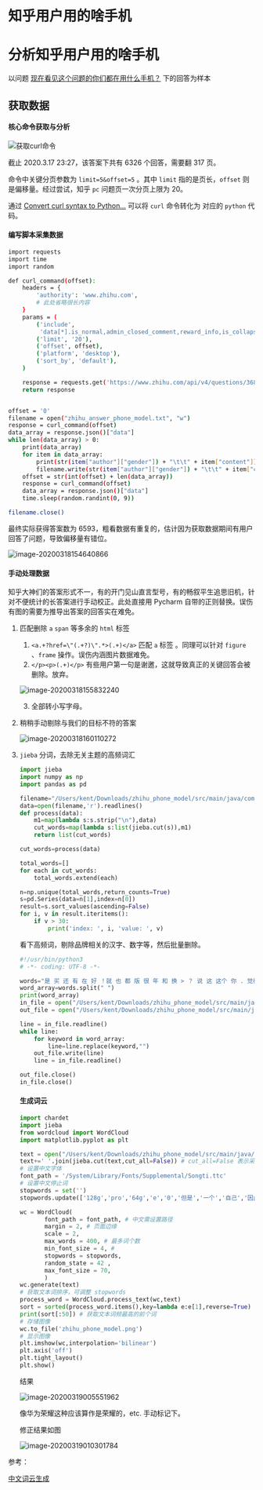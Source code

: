 #  知乎用户用的啥手机



# 分析知乎用户用的啥手机

以问题 [现在看见这个问题的你们都在用什么手机？](https://www.zhihu.com/question/368320511) 下的回答为样本

## 获取数据

#### 核心命令获取与分析

![获取curl命令](/img/image-20200317232408743.png)

截止 2020.3.17 23:27，该答案下共有 6326 个回答，需要翻 317 页。

命令中关键分页参数为 `limit=5&offset=5` 。其中 `limit` 指的是页长，`offset` 则是偏移量。经过尝试，知乎 `pc` 问题页一次分页上限为 20。

通过 [Convert curl syntax to Python...](https://curl.trillworks.com/#python) 可以将 `curl` 命令转化为 对应的 `python` 代码。

#### 编写脚本采集数据

```bash
import requests
import time
import random

def curl_command(offset):
    headers = {
        'authority': 'www.zhihu.com',
        # 此处省略很长内容
    }
    params = (
        ('include',
         'data[*].is_normal,admin_closed_comment,reward_info,is_collapsed,annotation_action,annotation_detail,collapse_reason,is_sticky,collapsed_by,suggest_edit,comment_count,can_comment,content,editable_content,voteup_count,reshipment_settings,comment_permission,created_time,updated_time,review_info,relevant_info,question,excerpt,relationship.is_authorized,is_author,voting,is_thanked,is_nothelp,is_labeled,is_recognized,paid_info,paid_info_content;data[*].mark_infos[*].url;data[*].author.follower_count,badge[*].topics'),
        ('limit', '20'),
        ('offset', offset),
        ('platform', 'desktop'),
        ('sort_by', 'default'),
    )

    response = requests.get('https://www.zhihu.com/api/v4/questions/368320511/answers', headers=headers, params=params)
    return response


offset = '0'
filename = open("zhihu_answer_phone_model.txt", "w")
response = curl_command(offset)
data_array = response.json()["data"]
while len(data_array) > 0:
    print(data_array)
    for item in data_array:
        print(str(item["author"]["gender"]) + "\t\t" + item["content"])
        filename.write(str(item["author"]["gender"]) + "\t\t" + item["content"] + "\n")
    offset = str(int(offset) + len(data_array))
    response = curl_command(offset)
    data_array = response.json()["data"]
    time.sleep(random.randint(0, 9))

filename.close()

```

最终实际获得答案数为 6593，粗看数据有重复的，估计因为获取数据期间有用户回答了问题，导致偏移量有错位。

![image-20200318154640866](/img/image-20200318154640866.png)

#### 手动处理数据

知乎大神们的答案形式不一，有的开门见山直言型号，有的畅叙平生追思旧机，针对不便统计的长答案进行手动校正。此处直接用 Pycharm 自带的正则替换。误伤有图的需要为推导出答案的回答实在难免。

1. 匹配删除 `a` `span` 等多余的 `html` 标签

   1. `<a.+?href=\"(.+?)\".*>(.+)</a>` 匹配 `a` 标签 。同理可以针对  `figure` 、`frame` 操作。误伤内涵图片数据难免。
   2.  `</p><p>(.+)</p>`  有些用户第一句是谢邀，这就导致真正的关键回答会被删除。放弃。

   ![image-20200318155832240](/img/image-20200318155832240.png)

   3. 全部转小写字母。

2. 稍稍手动剔除与我们的目标不符的答案

   ![image-20200318160110272](/img/image-20200318160110272.png)

3. `jieba` 分词，去除无关主题的高频词汇

   ```python
   import jieba
   import numpy as np
   import pandas as pd
   
   filename="/Users/kent/Downloads/zhihu_phone_model/src/main/java/com/example/zhihu_phone_model/zhihu_answer_phone_model_shorten.txt"
   data=open(filename,'r').readlines()
   def process(data):
       m1=map(lambda s:s.strip("\n"),data)
       cut_words=map(lambda s:list(jieba.cut(s)),m1)
       return list(cut_words)
   
   cut_words=process(data)
   
   total_words=[]
   for each in cut_words:
       total_words.extend(each)
   
   n=np.unique(total_words,return_counts=True)
   s=pd.Series(data=n[1],index=n[0])
   result=s.sort_values(ascending=False)
   for i, v in result.iteritems():
       if v > 30:
           print('index: ', i, 'value: ', v)
   
   ```

   看下高频词，剔除品牌相关的汉字、数字等，然后批量删除。

   ```python
   #!/usr/bin/python3
   # -*- coding: UTF-8 -*-
   
   words="是 买 还 有 在 好 ！就 也 都 版 很 年 和 换 > ？ 说 这 这个 你 . 觉得 一直 挺 自己 什么 但是 过 多 吧 月 一年 错 快 有点 使 卡 三年 它 已经 吗 < 性价比 因为 要 刚 系列 啊 入手 ) 比较 被 再 再战 上 机 拍照 看 人 流畅 够 又 屏 还有 但 知道 学生 最 准备 回答 个人 开始 太 得 指纹 = ; 打算 个 等 哈哈哈 后 当时 一部 国产 ‍ 话 真香 打游戏 后悔 出 然后 去 性能 可能 体验 高 所以 游戏 想换 黑色 其 让 党 好看 支持 主要 比 王者 打 钱 摔 中 一样 非常 虽然 高考 满 还行 出来 哈哈 依然 ： 白色 看到 便宜 香 老 下 应该 推荐 而且 二手 之后 平板 ～ 版本 旗舰 差 工作 美版 暑假 本人 坏 做 呢 主力 一次lus 手持 方便 还错 换个 们 穷 如果 玩 习惯 其实 以前 型号 毕竟 四年 电量 玩游戏 户 坚持 那 品牌 正在 起来 确实 掉 智能 九 哦 几年 为什么 备机 机子 像素 左右 只有 配置 发热 送 本来 吃 最近 最后 更新 运行 一台 超级 : 拥有 路过 行 依 花 刚刚 完全 质量 需求 刚出 刚买 算 一定 方面 发布 真 鸡 或者 买个 半 表示 那个 后来 今年 全面 来说 适合 原因 以后 结果 作为 当年 谁 那种 贼 充 狗头 重要 ️颜值 为啥 当初 只能 米粉 有时候 淘宝 各种 月份 那么 至今 加 这部 偶尔 里 只 前买 曲面 无 毛病 无聊 购买 一天 还好 无线 这想 手里 差多 换机 基本 好像 好几年 有些 要求 两个 最好 一般 红色 家里 一批 骁龙 是 买 还 有 在 好 ！就 也 都 版 很 年 和 换 到 能 说 这 个 你 觉得 一直 挺 自己 什么 但是 过 多 时候 想 喜欢 月 一年 快 有点 已经 吗 他 它 性价比 系列 啊 入手 目前 手持 跟 一次 呢 本人 暑假 差 工作 版本 ～ 二手 平板 之后 而且 爱 推荐 摄像头 日常 功能 怎么 把 应该 老 下"
   word_array=words.split(" ")
   print(word_array)
   in_file = open("/Users/kent/Downloads/zhihu_phone_model/src/main/java/com/example/zhihu_phone_model/zhihu_answer_phone_model_shorten.txt", "r")
   out_file = open("/Users/kent/Downloads/zhihu_phone_model/src/main/java/com/example/zhihu_phone_model/zhihu_aswer_purified.txt",'w')
   
   line = in_file.readline()
   while line:
       for keyword in word_array:
           line=line.replace(keyword,"")
       out_file.write(line)
       line = in_file.readline()
   
   out_file.close()
   in_file.close()
   ```

   #### 生成词云

   ```python
   import chardet
   import jieba
   from wordcloud import WordCloud
   import matplotlib.pyplot as plt
   
   text = open("/Users/kent/Downloads/zhihu_phone_model/src/main/java/com/example/zhihu_phone_model/zhihu_aswer_purified.txt").read()
   text+=' '.join(jieba.cut(text,cut_all=False)) # cut_all=False 表示采用精确模式
   # 设置中文字体
   font_path = '/System/Library/Fonts/Supplemental/Songti.ttc'
   # 设置中文停止词
   stopwords = set('')
   stopwords.update(['128g','pro','64g','e','0','但是','一个','自己','因此','没有','很多','可以','这个','虽然','因为','这样','已经','现在','一些','比如','不是','当然','可能','如果','就是','同时','比如','这些','必须','由于','而且','并且','他们'])
   
   wc = WordCloud(
          font_path = font_path, # 中文需设置路径
          margin = 2, # 页面边缘
          scale = 2,
          max_words = 400, # 最多词个数
          min_font_size = 4, #
          stopwords = stopwords,
          random_state = 42 ,
          max_font_size = 70,
          )
   wc.generate(text)
   # 获取文本词排序，可调整 stopwords
   process_word = WordCloud.process_text(wc,text)
   sort = sorted(process_word.items(),key=lambda e:e[1],reverse=True)
   print(sort[:50]) # 获取文本词频最高的前个词
   # 存储图像
   wc.to_file('zhihu_phone_model.png')
   # 显示图像
   plt.imshow(wc,interpolation='bilinear')
   plt.axis('off')
   plt.tight_layout()
   plt.show()
   ```

   结果

   ![image-20200319005551962](/img/image-20200319005551962.png)

   像华为荣耀这种应该算作是荣耀的，etc. 手动标记下。

   修正结果如图

   ![image-20200319010301784](/img/image-20200319010301784.png)

   

参考：

[中文词云生成](https://cloud.tencent.com/developer/article/1373142)

